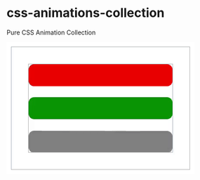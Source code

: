 # css-animations-collection
Pure CSS Animation Collection

![alt text](https://github.com/AhedKabalan/css-animation-collection/blob/main/images/watch.gif?raw=true)